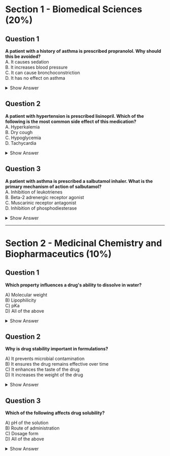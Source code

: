 # Section 1 - Biomedical Sciences (20%)

## Question 1
**A patient with a history of asthma is prescribed propranolol. Why should this be avoided?**  
A. It causes sedation   
B. It increases blood pressure   
C. It can cause bronchoconstriction   
D. It has no effect on asthma   

<details>
  <summary>Show Answer</summary>

**Answer**: **C. - It can cause bronchoconstriction**.    

**Explanation**: Propranolol is a non-selective beta-blocker that can worsen asthma by blocking beta-2 receptors in the lungs.  

**Why others are wrong:**   
A. Propranolol is not primarily a sedative.   
B. It lowers, rather than increases, blood pressure.   
D. It does have a significant effect on asthma.   
</details>

## Question 2
**A patient with hypertension is prescribed lisinopril. Which of the following is the most common side effect of this medication?**  
A. Hyperkalemia  
B. Dry cough  
C. Hypoglycemia  
D. Tachycardia  

<details>
  <summary>Show Answer</summary>   

**Correct Answer: B - Dry cough**  
**Explanation**: Lisinopril, an ACE inhibitor, is associated with a dry cough in up to 20% of patients due to the accumulation of bradykinin.  
**Why Others Are Wrong:**  
A. Hyperkalemia can occur but is less common than a dry cough.  
C. Hypoglycemia is not associated with lisinopril.  
D. Tachycardia is not a typical side effect of lisinopril.   
</details>

## Question 3
**A patient with asthma is prescribed a salbutamol inhaler. What is the primary mechanism of action of salbutamol?**  
A. Inhibition of leukotrienes  
B. Beta-2 adrenergic receptor agonist  
C. Muscarinic receptor antagonist  
D. Inhibition of phosphodiesterase  


<details>
  <summary>Show Answer</summary>

**Correct Answer: B. - Beta-2 adrenergic receptor agonist**  
**Explanation: Salbutamol is a short-acting beta-2 agonist that relaxes bronchial smooth muscle, providing rapid relief of asthma symptoms.**  
**Why Others Are Wrong:**  
A. Leukotriene inhibitors (e.g., montelukast) are used for long-term control, not acute relief.  
C. Muscarinic antagonists (e.g., ipratropium) are not the primary mechanism of salbutamol.  
D. Phosphodiesterase inhibitors (e.g., theophylline) are not related to salbutamol.  
</details>

---

# Section 2 - Medicinal Chemistry and Biopharmaceutics (10%)

## Question 1
**Which property influences a drug's ability to dissolve in water?**

A) Molecular weight  
B) Lipophilicity  
C) pKa  
D) All of the above  

<details>
  <summary>Show Answer</summary>
  **Answer:** D) All of the above  
  **Explanation:** Solubility is affected by molecular weight, lipophilicity, and pKa. Larger molecules dissolve less easily, lipophilicity affects partitioning, and pKa determines ionization in different pH environments.  
  **Why other choices are wrong:**  
  - **Molecular weight (A):** Only one factor, not the complete answer.  
  - **Lipophilicity (B):** Affects solubility but not alone.  
  - **pKa (C):** Important but not the only factor.  
</details>

## Question 2
**Why is drug stability important in formulations?**

A) It prevents microbial contamination  
B) It ensures the drug remains effective over time  
C) It enhances the taste of the drug  
D) It increases the weight of the drug  

<details>
  <summary>Show Answer</summary>
  **Answer:** B) It ensures the drug remains effective over time  
  **Explanation:** Drug stability ensures the medication maintains potency and efficacy.  
  **Why other choices are wrong:**  
  - **Microbial contamination (A):** Managed by preservatives, not stability alone.  
  - **Enhances taste (C):** Stability does not directly affect taste.  
  - **Increases weight (D):** Stability has no impact on drug weight.  
</details>

## Question 3
**Which of the following affects drug solubility?**

A) pH of the solution  
B) Route of administration  
C) Dosage form  
D) All of the above  

<details>
  <summary>Show Answer</summary>
  **Answer:** A) pH of the solution  
  **Explanation:** The pH affects ionization and solubility.  
  **Why other choices are wrong:**  
  - **Route of administration (B):** Determines how a drug is delivered but not solubility.  
  - **Dosage form (C):** Affects absorption but not direct solubility.  
</details>
